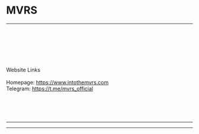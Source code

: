 # MVRS


<hr/>

<br/><br/><br/><br/><br/>
<br/> Website Links
<br/><br/> Homepage: https://www.intothemvrs.com
<br/> Telegram: https://t.me/mvrs_official
<br/><br/><br/><br/><br/>
<hr/>
<hr/>
